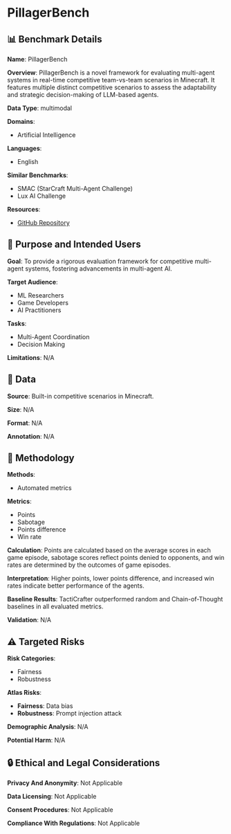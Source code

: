 # PillagerBench

## 📊 Benchmark Details

**Name**: PillagerBench

**Overview**: PillagerBench is a novel framework for evaluating multi-agent systems in real-time competitive team-vs-team scenarios in Minecraft. It features multiple distinct competitive scenarios to assess the adaptability and strategic decision-making of LLM-based agents.

**Data Type**: multimodal

**Domains**:
- Artificial Intelligence

**Languages**:
- English

**Similar Benchmarks**:
- SMAC (StarCraft Multi-Agent Challenge)
- Lux AI Challenge

**Resources**:
- [GitHub Repository](https://github.com/aialt/PillagerBench)

## 🎯 Purpose and Intended Users

**Goal**: To provide a rigorous evaluation framework for competitive multi-agent systems, fostering advancements in multi-agent AI.

**Target Audience**:
- ML Researchers
- Game Developers
- AI Practitioners

**Tasks**:
- Multi-Agent Coordination
- Decision Making

**Limitations**: N/A

## 💾 Data

**Source**: Built-in competitive scenarios in Minecraft.

**Size**: N/A

**Format**: N/A

**Annotation**: N/A

## 🔬 Methodology

**Methods**:
- Automated metrics

**Metrics**:
- Points
- Sabotage
- Points difference
- Win rate

**Calculation**: Points are calculated based on the average scores in each game episode, sabotage scores reflect points denied to opponents, and win rates are determined by the outcomes of game episodes.

**Interpretation**: Higher points, lower points difference, and increased win rates indicate better performance of the agents.

**Baseline Results**: TactiCrafter outperformed random and Chain-of-Thought baselines in all evaluated metrics.

**Validation**: N/A

## ⚠️ Targeted Risks

**Risk Categories**:
- Fairness
- Robustness

**Atlas Risks**:
- **Fairness**: Data bias
- **Robustness**: Prompt injection attack

**Demographic Analysis**: N/A

**Potential Harm**: N/A

## 🔒 Ethical and Legal Considerations

**Privacy And Anonymity**: Not Applicable

**Data Licensing**: Not Applicable

**Consent Procedures**: Not Applicable

**Compliance With Regulations**: Not Applicable

